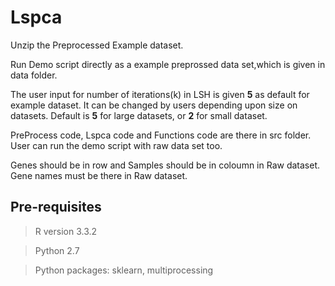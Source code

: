 # Lspca

Unzip the Preprocessed Example dataset.


Run  Demo script directly as a example preprossed data set,which is given in data folder.


The user input for number of iterations(k) in LSH is given  **5** as default for example dataset. It can be changed by users depending upon size on datasets. Default is **5** for large datasets, or **2**  for small dataset.


PreProcess code, Lspca code and Functions code are there in src folder. User can run the demo script with raw data set too.

Genes should be in row and Samples should be in coloumn in Raw dataset. Gene names must be there in Raw dataset.

## Pre-requisites

> R version  3.3.2

> Python 2.7

> Python packages: sklearn, multiprocessing
